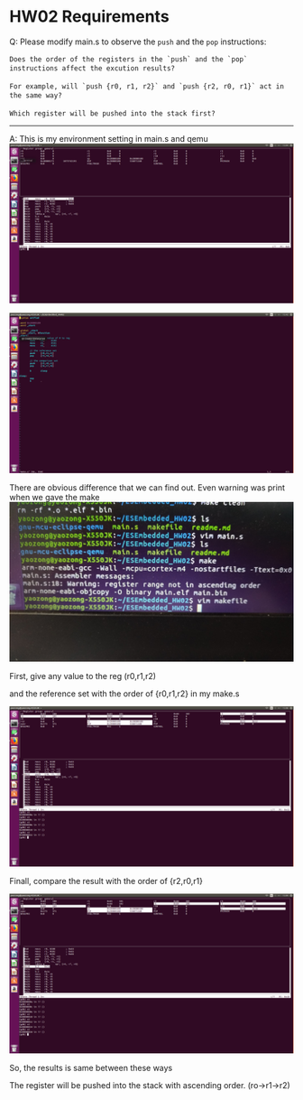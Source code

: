 
# HW02 Requirements

Q: Please modify main.s to observe the `push` and the `pop` instructions:  

	Does the order of the registers in the `push` and the `pop` instructions affect the excution results?  

	For example, will `push {r0, r1, r2}` and `push {r2, r0, r1}` act in the same way?  

	Which register will be pushed into the stack first?

--------------------

A: 
This is my environment setting in main.s and qemu
![environment](https://github.com/WYZong/ESEmbedded_HW02/blob/master/setting.png )

![environment_code](https://github.com/WYZong/ESEmbedded_HW02/blob/master/environment_code.png)

There are obvious difference that we can find out. Even warning was print when we gave the make  
![environment_code](https://github.com/WYZong/ESEmbedded_HW02/blob/master/warning.jpg)


First, give any value to the reg (r0,r1,r2)

and the reference set with the order of {r0,r1,r2} in my make.s 

![reference](https://github.com/WYZong/ESEmbedded_HW02/blob/master/reference.png)


Finall, compare the result with the order of {r2,r0,r1}

![reference](https://github.com/WYZong/ESEmbedded_HW02/blob/master/comparison.png)

So, the results is same between these ways

The register will be pushed into the stack with ascending order. (ro->r1->r2) 
